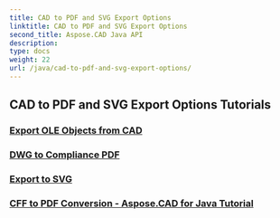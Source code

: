 ```yaml
---
title: CAD to PDF and SVG Export Options
linktitle: CAD to PDF and SVG Export Options
second_title: Aspose.CAD Java API
description: 
type: docs
weight: 22
url: /java/cad-to-pdf-and-svg-export-options/
---
```


## CAD to PDF and SVG Export Options Tutorials
### [Export OLE Objects from CAD](./export-ole-objects-from-cad/)
### [DWG to Compliance PDF](./dwg-to-compliance-pdf/)
### [Export to SVG](./export-to-svg/)
### [CFF to PDF Conversion - Aspose.CAD for Java Tutorial](./cff-to-pdf-conversion/)
